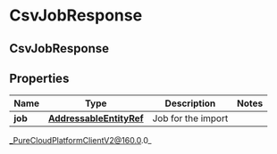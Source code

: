# CsvJobResponse

## CsvJobResponse

## Properties

|Name | Type | Description | Notes|
|------------ | ------------- | ------------- | -------------|
| **job** | [**AddressableEntityRef**](AddressableEntityRef) | Job for the import | |



_PureCloudPlatformClientV2@160.0.0_

